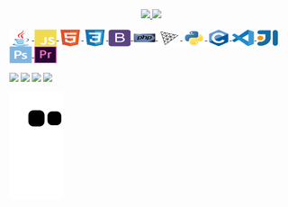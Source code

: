<div>
<div align="center">
  <a href="https://github.com/DSM27">
  <img height="180em" src="https://github-readme-stats.vercel.app/api?username=dsm27&show_icons=true&theme=tokyonight&include_all_commits=true&count_private=true"/>
  <img height="180em" src="https://github-readme-stats.vercel.app/api/top-langs/?username=dsm27&layout=compact&langs_count=7&theme=tokyonight"/>
</div>
<div style="display: inline_block"><br>
  <img align="center" alt="dsm27-java" height="30" width="40" src="https://raw.githubusercontent.com/devicons/devicon/master/icons/java/java-original.svg">
  <img align="center" alt="dsm27-Js" height="30" width="40" src="https://raw.githubusercontent.com/devicons/devicon/master/icons/javascript/javascript-plain.svg">
  <img align="center" alt="dsm27-HTML" height="30" width="40" src="https://raw.githubusercontent.com/devicons/devicon/master/icons/html5/html5-original.svg">
  <img align="center" alt="dsm27-CSS" height="30" width="40" src="https://raw.githubusercontent.com/devicons/devicon/master/icons/css3/css3-original.svg">
  <img align="center" alt="dsm27-BootStrap" height="30" width="40" src="https://raw.githubusercontent.com/devicons/devicon/master/icons/bootstrap/bootstrap-plain.svg">
  <img align="center" alt="dsm27-php" height="30" width="40" src="https://raw.githubusercontent.com/devicons/devicon/master/icons/php/php-original.svg">
 
  <img align="center" alt="dsm27-threejs" height="30" width="40" src="https://raw.githubusercontent.com/devicons/devicon/master/icons/threejs/threejs-original.svg">
  <img align="center" alt="dsm27-Python" height="30" width="40" src="https://raw.githubusercontent.com/devicons/devicon/master/icons/python/python-original.svg">
  <img align="center" alt="dsm27-C" height="30" width="40" src="https://raw.githubusercontent.com/devicons/devicon/master/icons/c/c-original.svg">
  <img align="center" alt="dsm27-vscode" height="30" width="40" src="https://raw.githubusercontent.com/devicons/devicon/master/icons/vscode/vscode-original.svg">
  <img align="center" alt="dsm27-intellij" height="30" width="40" src="https://raw.githubusercontent.com/devicons/devicon/master/icons/intellij/intellij-original.svg">
   <img align="center" alt="dsm27-photoshop" height="30" width="40" src="https://raw.githubusercontent.com/devicons/devicon/master/icons/photoshop/photoshop-plain.svg">
   <img align="center" alt="dsm27-premierepro" height="30" width="40" src="https://raw.githubusercontent.com/devicons/devicon/master/icons/premierepro/premierepro-original.svg">
</div>
  </div>
 <br>
<div> 
  <a href="https://www.instagram.com/dsm27_/" target="_blank"><img src="https://img.shields.io/badge/-Instagram-%23E4405F?style=for-the-badge&logo=instagram&logoColor=white" target="_blank"></a>
 	<a href="https://twitter.com/davidsmarques27" target="_blank"><img src="https://img.shields.io/badge/Twitch-9146FF?style=for-the-badge&logo=twitch&logoColor=white" target="_blank"></a>
  <a href = "mailto:david.s.marques123@gmail.com"><img src="https://img.shields.io/badge/-Gmail-%23333?style=for-the-badge&logo=gmail&logoColor=white" target="_blank"></a>
  <a href="https://www.linkedin.com/in/david-marques-379217188/" target="_blank"><img src="https://img.shields.io/badge/-LinkedIn-%230077B5?style=for-the-badge&logo=linkedin&logoColor=white" target="_blank"></a> 
 
  ![Snake animation](https://github.com/rafaballerini/rafaballerini/blob/output/github-contribution-grid-snake.svg)
 
</div>
